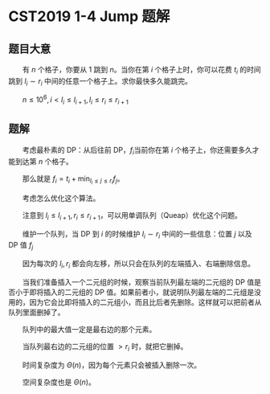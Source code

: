 # CST2019 1-4 Jump 题解

## 题目大意

　　有 $n$ 个格子，你要从 $1$ 跳到 $n$。当你在第 $i$ 个格子上时，你可以花费 $t_i$ 的时间跳到 $l_i\sim r_i$ 中间的任意一个格子上。求你最快多久能跳完。

　　$n\leq {10}^6,i<l_i\leq  l_{i+1},l_i\leq r_i\leq r_{i+1}$

## 题解

　　考虑最朴素的 DP：从后往前 DP，$f_i$当前你在第 $i$ 个格子上，你还需要多久才能到达第 $n$ 个格子。

　　那么就是 $f_i=t_i+\min_{l_i\leq j\leq r_i} f_j$。

　　考虑怎么优化这个算法。

　　注意到 $l_i\leq l_{i+1},r_i\leq r_{i+1}$，可以用单调队列（Queap）优化这个问题。

　　维护一个队列，当 DP 到 $i$ 的时候维护 $l_i\sim r_i$ 中间的一些信息：位置 $j$ 以及 DP 值 $f_j$

　　因为每次的 $l_i,r_i$ 都会向左移，所以只会在队列的左端插入、右端删除信息。

　　当我们准备插入一个二元组的时候，观察当前队列最左端的二元组的 DP 值是否小于即将插入的二元组的 DP 值。如果前者小，就说明队列最左端的二元组是没用的，因为它会比即将插入的二元组小，而且比后者先删除。这样就可以把前者从队列里面删掉了。

　　队列中的最大值一定是最右边的那个元素。

　　当队列最右边的二元组的位置 $>r_i$ 时，就把它删掉。

　　时间复杂度为 $\Theta(n)$，因为每个元素只会被插入删除一次。

　　空间复杂度也是 $\Theta(n)$。
